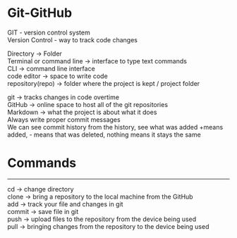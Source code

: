 # Git-GitHub
GIT - version control system <br>
Version Control - way to track code changes

Directory -> Folder <br>
Terminal or command line -> interface to type text commands<br> 
CLI -> command line interface<br>
code editor -> space to write code<br>
repository(repo) -> folder where the project is kept / project folder

git -> tracks changes in code overtime <br>
GitHub -> online space to host all of the git repositories <br>
Markdown -> what the project is about what it does <br>
Always write proper commit messages <br>
We can see commit history from the history, see what was added +means added, - means that was deleted, nothing means it stays the same

# Commands
--------
cd -> change directory <br>
clone -> bring a repository to the local machine from the GitHub <br>
add -> track your file and changes in git <br>
commit -> save file in git <br>
push -> upload files to the repository from the device being used <br> 
pull -> bringing changes from the repository to the device being used <br>
